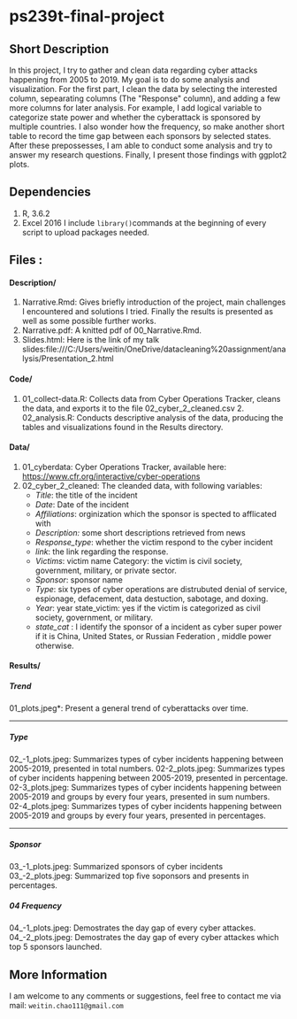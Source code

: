 # ps239t-final-project
## Short Description 
In this project, I try to gather and clean data regarding cyber attacks happening from 2005 to 2019. My goal is to do some analysis and visualization.  For the first part, I clean the data by selecting the interested column, sepearating columns (The "Response" column), and adding a few more columns for later analysis. For example, I add logical variable to categorize state power and whether the cyberattack is sponsored by multiple countries. I also wonder how the frequency, so make another short table to record the time gap between each sponsors by selected states.  After these prepossesses, I am able to conduct some analysis and try to answer my research questions.   Finally, I present those findings with ggplot2 plots.   
## Dependencies 
1. R, 3.6.2 
2. Excel 2016  I include `library()`commands at the beginning of every script to upload packages needed.    
## Files  :  
#### Description/  
1. Narrative.Rmd: Gives briefly introduction of the project, main challenges I encountered and solutions I tried. Finally the results is presented as well as some possible further works.  
2. Narrative.pdf: A knitted pdf of 00_Narrative.Rmd.  
3. Slides.html: Here is the link of my talk slides:file:///C:/Users/weitin/OneDrive/datacleaning%20assignment/analysis/Presentation_2.html  
#### Code/ 
1. 01_collect-data.R: Collects data from Cyber Operations Tracker, cleans the data, and exports it to the file 02_cyber_2_cleaned.csv  2. 02_analysis.R: Conducts descriptive analysis of the data, producing the tables and visualizations found in the Results directory.  
#### Data/  
1. 01_cyberdata: Cyber Operations Tracker,  available here: https://www.cfr.org/interactive/cyber-operations  
2. 02_cyber_2_cleaned: The cleanded data, with following variables: 
    - *Title*: the title of the incident
    - *Date*: Date of the incident
    - *Affiliations*:  orginization which the sponsor is spected to afflicated with
    - *Description:* some short descriptions retrieved from news 
    - *Response_type*: whether the victim respond to the cyber incident 
    - *link*: the link regarding the response. 
    - *Victims*: victim name Category: the victim is civil society, government, military, or private sector. 
    - *Sponsor*: sponsor name 
    - *Type*: six types of cyber operations are distrubuted denial of service, espionage, defacement, data destuction, sabotage, and doxing.  
    - *Year*: year state_victim: yes if the victim is categorized as civil society, government, or military. 
    - *state_cat* : I identify the sponsor of a incident as cyber super power if it is China, United States, or Russian Federation , middle power otherwise.   
#### Results/  
##### Trend 
01_plots.jpeg*: Present a general trend of cyberattacks over time.  

-----------------------

##### Type 
02_-1_plots.jpeg: Summarizes types of cyber incidents happening between 2005-2019, presented in total numbers. 
02-2_plots.jpeg: Summarizes types of cyber incidents happening between 2005-2019, presented in percentage. 
02-3_plots.jpeg: Summarizes types of cyber incidents happening between 2005-2019 and groups by every four years,  presented in sum numbers.  
02-4_plots.jpeg: Summarizes types of cyber incidents happening between 2005-2019 and groups by every four years,  presented in percentages.    

-------------------------------------------------
##### Sponsor 
03_-1_plots.jpeg: Summarized sponsors of cyber incidents 
03_-2_plots.jpeg: Summarized top five soponsors and presents in percentages.   
##### 04 Frequency 
04_-1_plots.jpeg: Demostrates the day gap of every cyber attackes. 
04_-2_plots.jpeg: Demostrates the day gap of every cyber attackes which top 5 sponsors launched.  

## More Information 
I am welcome to any comments or suggestions, feel free to contact me via mail: `weitin.chao111@gmail.com`
